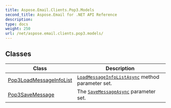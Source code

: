 ```yaml
---
title: Aspose.Email.Clients.Pop3.Models
second_title: Aspose.Email for .NET API Reference
description: 
type: docs
weight: 250
url: /net/aspose.email.clients.pop3.models/
---
```



## Classes

| Class | Description |
| --- | --- |
| [Pop3LoadMessageInfoList](./pop3loadmessageinfolist/) | [`LoadMessageInfoListAsync`](../aspose.email.clients.pop3/iasyncpop3client/loadmessageinfolistasync/) method parameter set. |
| [Pop3SaveMessage](./pop3savemessage/) | The [`SaveMessageAsync`](../aspose.email.clients.pop3/iasyncpop3client/savemessageasync/) parameter set. |


